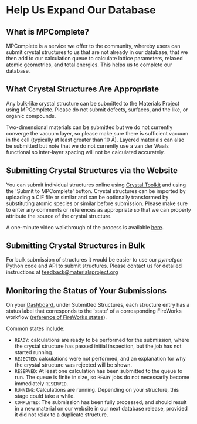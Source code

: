 # Help Us Expand Our Database

## What is MPComplete?

MPComplete is a service we offer to the community, whereby users can submit crystal structures to us that are not already in our database, that we then add to our calculation queue to calculate lattice parameters, relaxed atomic geometries, and total energies.
This helps us to complete our database.

## What Crystal Structures Are Appropriate

Any bulk-like crystal structure can be submitted to the Materials Project using MPComplete.
Please do not submit defects, surfaces, and the like, or organic compounds.

Two-dimensional materials can be submitted but we do not currently converge the vacuum layer, so please make sure there is sufficient vacuum in the cell (typically at least greater than 10 Å).
Layered materials can also be submitted but note that we do not currently use a van der Waals functional so inter-layer spacing will not be calculated accurately.

## Submitting Crystal Structures via the Website

You can submit individual structures online using [Crystal Toolkit](crystal-toolkit.md) and using the 'Submit to MPComplete' button.
Crystal structures can be imported by uploading a CIF file or similar and can be optionally transformed by substituting atomic species or similar before submission.
Please make sure to enter any comments or references as appropriate so that we can properly attribute the source of the crystal structure.

A one-minute video walkthrough of the process is available [here](https://www.youtube.com/watch?v=4c8MZdD0L3c).

## Submitting Crystal Structures in Bulk

For bulk submission of structures it would be easier to use our _pymatgen_ Python code and API to submit structures.
Please contact us for detailed instructions at feedback@materialsproject.org

## Monitoring the Status of Your Submissions

On your [Dashboard](https://materialsproject.org/dashboard), under Submitted Structures, each structure entry has a status label that corresponds to the 'state' of a corresponding FireWorks workflow ([reference of FireWorks states](https://materialsproject.github.io/fireworks/reference.html/)).

Common states include:

- `READY`: calculations are ready to be performed for the submission, where the crystal structure has passed initial inspection, but the job has not started running.
- `REJECTED`: calculations were not performed, and an explanation for why the crystal structure was rejected will be shown.
- `RESERVED`: At least one calculation has been submitted to the queue to run. The queue is finite in size, so `READY` jobs do not necessarily become immediately `RESERVED`.
- `RUNNING`: Calculations are running. Depending on your structure, this stage could take a while.
- `COMPLETED`: The submission has been fully processed, and should result in a new material on our website in our next database release, provided it did not relax to a duplicate structure.
